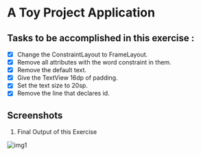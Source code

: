 # A Toy Project Application

## Tasks to be accomplished in this exercise :
- [x] Change the ConstraintLayout to FrameLayout.
- [x] Remove all attributes with the word constraint in them.
- [x] Remove the default text.
- [x] Give the TextView 16dp of padding.
- [x] Set the text size to 20sp.
- [x] Remove the line that declares id.

## Screenshots
1. Final Output of this Exercise

![img1](https://github.com/kuluruvineeth/CoreAndroidConcepts/blob/FavoriteToys/CreateLayout/Screenshots/img.png)
